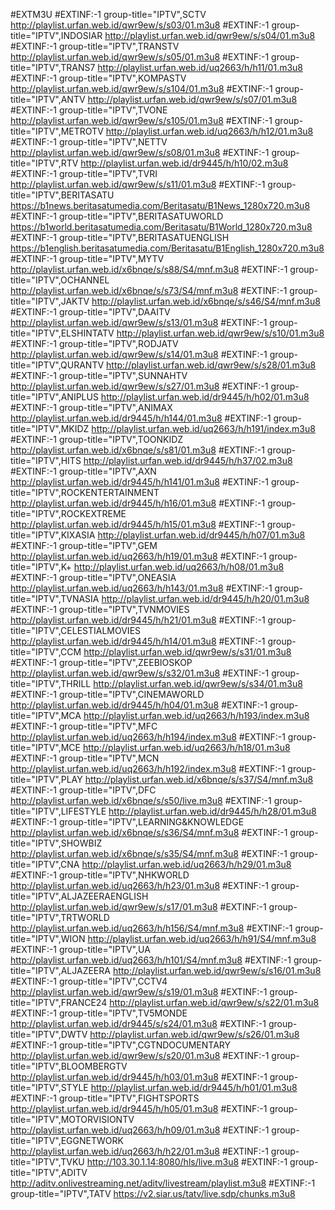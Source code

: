 #EXTM3U
#EXTINF:-1 group-title="IPTV",SCTV
http://playlist.urfan.web.id/qwr9ew/s/s03/01.m3u8
#EXTINF:-1 group-title="IPTV",INDOSIAR
http://playlist.urfan.web.id/qwr9ew/s/s04/01.m3u8
#EXTINF:-1 group-title="IPTV",TRANSTV
http://playlist.urfan.web.id/qwr9ew/s/s05/01.m3u8
#EXTINF:-1 group-title="IPTV",TRANS7
http://playlist.urfan.web.id/uq2663/h/h11/01.m3u8
#EXTINF:-1 group-title="IPTV",KOMPASTV
http://playlist.urfan.web.id/qwr9ew/s/s104/01.m3u8
#EXTINF:-1 group-title="IPTV",ANTV
http://playlist.urfan.web.id/qwr9ew/s/s07/01.m3u8
#EXTINF:-1 group-title="IPTV",TVONE
http://playlist.urfan.web.id/qwr9ew/s/s105/01.m3u8
#EXTINF:-1 group-title="IPTV",METROTV
http://playlist.urfan.web.id/uq2663/h/h12/01.m3u8
#EXTINF:-1 group-title="IPTV",NETTV
http://playlist.urfan.web.id/qwr9ew/s/s08/01.m3u8
#EXTINF:-1 group-title="IPTV",RTV
http://playlist.urfan.web.id/dr9445/h/h10/02.m3u8
#EXTINF:-1 group-title="IPTV",TVRI
http://playlist.urfan.web.id/qwr9ew/s/s11/01.m3u8
#EXTINF:-1 group-title="IPTV",BERITASATU
https://b1news.beritasatumedia.com/Beritasatu/B1News_1280x720.m3u8
#EXTINF:-1 group-title="IPTV",BERITASATUWORLD
https://b1world.beritasatumedia.com/Beritasatu/B1World_1280x720.m3u8
#EXTINF:-1 group-title="IPTV",BERITASATUENGLISH
https://b1english.beritasatumedia.com/Beritasatu/B1English_1280x720.m3u8
#EXTINF:-1 group-title="IPTV",MYTV
http://playlist.urfan.web.id/x6bnqe/s/s88/S4/mnf.m3u8
#EXTINF:-1 group-title="IPTV",OCHANNEL
http://playlist.urfan.web.id/x6bnqe/s/s73/S4/mnf.m3u8
#EXTINF:-1 group-title="IPTV",JAKTV
http://playlist.urfan.web.id/x6bnqe/s/s46/S4/mnf.m3u8
#EXTINF:-1 group-title="IPTV",DAAITV
http://playlist.urfan.web.id/qwr9ew/s/s13/01.m3u8
#EXTINF:-1 group-title="IPTV",ELSHINTATV
http://playlist.urfan.web.id/qwr9ew/s/s10/01.m3u8
#EXTINF:-1 group-title="IPTV",RODJATV
http://playlist.urfan.web.id/qwr9ew/s/s14/01.m3u8
#EXTINF:-1 group-title="IPTV",QURANTV
http://playlist.urfan.web.id/qwr9ew/s/s28/01.m3u8
#EXTINF:-1 group-title="IPTV",SUNNAHTV
http://playlist.urfan.web.id/qwr9ew/s/s27/01.m3u8
#EXTINF:-1 group-title="IPTV",ANIPLUS
http://playlist.urfan.web.id/dr9445/h/h02/01.m3u8
#EXTINF:-1 group-title="IPTV",ANIMAX
http://playlist.urfan.web.id/dr9445/h/h144/01.m3u8
#EXTINF:-1 group-title="IPTV",MKIDZ
http://playlist.urfan.web.id/uq2663/h/h191/index.m3u8
#EXTINF:-1 group-title="IPTV",TOONKIDZ
http://playlist.urfan.web.id/x6bnqe/s/s81/01.m3u8
#EXTINF:-1 group-title="IPTV",HITS
http://playlist.urfan.web.id/dr9445/h/h37/02.m3u8
#EXTINF:-1 group-title="IPTV",AXN
http://playlist.urfan.web.id/dr9445/h/h141/01.m3u8
#EXTINF:-1 group-title="IPTV",ROCKENTERTAINMENT
http://playlist.urfan.web.id/dr9445/h/h16/01.m3u8
#EXTINF:-1 group-title="IPTV",ROCKEXTREME
http://playlist.urfan.web.id/dr9445/h/h15/01.m3u8
#EXTINF:-1 group-title="IPTV",KIXASIA
http://playlist.urfan.web.id/dr9445/h/h07/01.m3u8
#EXTINF:-1 group-title="IPTV",GEM
http://playlist.urfan.web.id/uq2663/h/h19/01.m3u8
#EXTINF:-1 group-title="IPTV",K+
http://playlist.urfan.web.id/uq2663/h/h08/01.m3u8
#EXTINF:-1 group-title="IPTV",ONEASIA
http://playlist.urfan.web.id/uq2663/h/h143/01.m3u8
#EXTINF:-1 group-title="IPTV",TVNASIA
http://playlist.urfan.web.id/dr9445/h/h20/01.m3u8
#EXTINF:-1 group-title="IPTV",TVNMOVIES
http://playlist.urfan.web.id/dr9445/h/h21/01.m3u8
#EXTINF:-1 group-title="IPTV",CELESTIALMOVIES
http://playlist.urfan.web.id/dr9445/h/h14/01.m3u8
#EXTINF:-1 group-title="IPTV",CCM
http://playlist.urfan.web.id/qwr9ew/s/s31/01.m3u8
#EXTINF:-1 group-title="IPTV",ZEEBIOSKOP
http://playlist.urfan.web.id/qwr9ew/s/s32/01.m3u8
#EXTINF:-1 group-title="IPTV",THRILL
http://playlist.urfan.web.id/qwr9ew/s/s34/01.m3u8
#EXTINF:-1 group-title="IPTV",CINEMAWORLD
http://playlist.urfan.web.id/dr9445/h/h04/01.m3u8
#EXTINF:-1 group-title="IPTV",MCA
http://playlist.urfan.web.id/uq2663/h/h193/index.m3u8
#EXTINF:-1 group-title="IPTV",MFC
http://playlist.urfan.web.id/uq2663/h/h194/index.m3u8
#EXTINF:-1 group-title="IPTV",MCE
http://playlist.urfan.web.id/uq2663/h/h18/01.m3u8
#EXTINF:-1 group-title="IPTV",MCN
http://playlist.urfan.web.id/uq2663/h/h192/index.m3u8
#EXTINF:-1 group-title="IPTV",PLAY
http://playlist.urfan.web.id/x6bnqe/s/s37/S4/mnf.m3u8
#EXTINF:-1 group-title="IPTV",DFC
http://playlist.urfan.web.id/x6bnqe/s/s50/live.m3u8
#EXTINF:-1 group-title="IPTV",LIFESTYLE
http://playlist.urfan.web.id/dr9445/h/h28/01.m3u8
#EXTINF:-1 group-title="IPTV",LEARNING&KNOWLEDGE
http://playlist.urfan.web.id/x6bnqe/s/s36/S4/mnf.m3u8
#EXTINF:-1 group-title="IPTV",SHOWBIZ
http://playlist.urfan.web.id/x6bnqe/s/s35/S4/mnf.m3u8
#EXTINF:-1 group-title="IPTV",CNA
http://playlist.urfan.web.id/uq2663/h/h29/01.m3u8
#EXTINF:-1 group-title="IPTV",NHKWORLD
http://playlist.urfan.web.id/uq2663/h/h23/01.m3u8
#EXTINF:-1 group-title="IPTV",ALJAZEERAENGLISH
http://playlist.urfan.web.id/qwr9ew/s/s17/01.m3u8
#EXTINF:-1 group-title="IPTV",TRTWORLD
http://playlist.urfan.web.id/uq2663/h/h156/S4/mnf.m3u8
#EXTINF:-1 group-title="IPTV",WION
http://playlist.urfan.web.id/uq2663/h/h91/S4/mnf.m3u8
#EXTINF:-1 group-title="IPTV",UA
http://playlist.urfan.web.id/uq2663/h/h101/S4/mnf.m3u8
#EXTINF:-1 group-title="IPTV",ALJAZEERA
http://playlist.urfan.web.id/qwr9ew/s/s16/01.m3u8
#EXTINF:-1 group-title="IPTV",CCTV4
http://playlist.urfan.web.id/qwr9ew/s/s19/01.m3u8
#EXTINF:-1 group-title="IPTV",FRANCE24
http://playlist.urfan.web.id/qwr9ew/s/s22/01.m3u8
#EXTINF:-1 group-title="IPTV",TV5MONDE
http://playlist.urfan.web.id/dr9445/s/s24/01.m3u8
#EXTINF:-1 group-title="IPTV",DWTV
http://playlist.urfan.web.id/qwr9ew/s/s26/01.m3u8
#EXTINF:-1 group-title="IPTV",CGTNDOCUMENTARY
http://playlist.urfan.web.id/qwr9ew/s/s20/01.m3u8
#EXTINF:-1 group-title="IPTV",BLOOMBERGTV
http://playlist.urfan.web.id/dr9445/h/h03/01.m3u8
#EXTINF:-1 group-title="IPTV",STYLE
http://playlist.urfan.web.id/dr9445/h/h01/01.m3u8
#EXTINF:-1 group-title="IPTV",FIGHTSPORTS
http://playlist.urfan.web.id/dr9445/h/h05/01.m3u8
#EXTINF:-1 group-title="IPTV",MOTORVISIONTV
http://playlist.urfan.web.id/uq2663/h/h09/01.m3u8
#EXTINF:-1 group-title="IPTV",EGGNETWORK
http://playlist.urfan.web.id/uq2663/h/h22/01.m3u8
#EXTINF:-1 group-title="IPTV",TVKU
http://103.30.1.14:8080/hls/live.m3u8
#EXTINF:-1 group-title="IPTV",ADITV
http://aditv.onlivestreaming.net/aditv/livestream/playlist.m3u8
#EXTINF:-1 group-title="IPTV",TATV
https://v2.siar.us/tatv/live.sdp/chunks.m3u8
